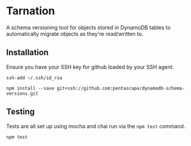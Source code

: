 # Tarnation

A schema versioning tool for objects stored in DynamoDB tables to automatically migrate objects as they're read/written to.


## Installation

Ensure you have your SSH key for github loaded by your SSH agent.

```console
ssh-add ~/.ssh/id_rsa
```

```console
npm install --save git+ssh://github.com:pentascape/dynamodb-schema-versions.git
```


## Testing

Tests are all set up using mocha and chai run via the `npm test` command.

```console
npm test
```
